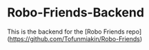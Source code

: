 # Robo-Friends-Backend

This is the backend for the [Robo Friends repo] (https://github.com/Tofunmiakin/Robo-Friends)
